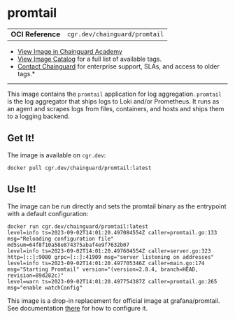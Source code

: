 <!--monopod:start-->
# promtail
| | |
| - | - |
| **OCI Reference** | `cgr.dev/chainguard/promtail` |


* [View Image in Chainguard Academy](https://edu.chainguard.dev/chainguard/chainguard-images/reference/promtail/overview/)
* [View Image Catalog](https://console.enforce.dev/images/catalog) for a full list of available tags.
* [Contact Chainguard](https://www.chainguard.dev/chainguard-images) for enterprise support, SLAs, and access to older tags.*

---
<!--monopod:end-->

This image contains the `promtail` application for log aggregation.
`promtail` is the log aggregator that ships logs to Loki and/or Prometheus.
It runs as an agent and scrapes logs from files, containers, and hosts and ships them to a logging backend.

## Get It!

The image is available on `cgr.dev`:

```
docker pull cgr.dev/chainguard/promtail:latest
```

<!--body:start-->
## Use It!

The image can be run directly and sets the promtail binary as the entrypoint with a default configuration:

```
docker run cgr.dev/chainguard/promtail:latest
level=info ts=2023-09-02T14:01:20.497084554Z caller=promtail.go:133 msg="Reloading configuration file" md5sum=64f8f10a58e874375abaf4e9f7632b07
level=info ts=2023-09-02T14:01:20.497604554Z caller=server.go:323 http=[::]:9080 grpc=[::]:41909 msg="server listening on addresses"
level=info ts=2023-09-02T14:01:20.497705346Z caller=main.go:174 msg="Starting Promtail" version="(version=2.8.4, branch=HEAD, revision=89d282c)"
level=warn ts=2023-09-02T14:01:20.497754387Z caller=promtail.go:265 msg="enable watchConfig"
```

This image is a drop-in replacement for official image at grafana/promtail.
See documentation [there](https://github.com/grafana/loki/blob/main/cmd/promtail/Dockerfile#L9) for how to configure it.
<!--body:end-->